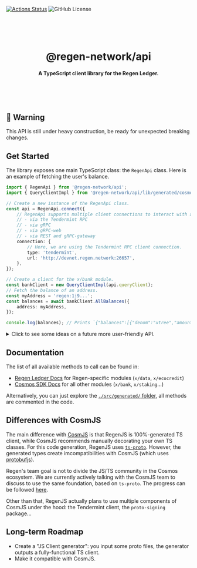 [![Actions Status](https://github.com/regen-network/regen-js/workflows/CI/badge.svg?branch=main)](https://github.com/regen-network/regen-js/actions)
![GitHub License](https://img.shields.io/github/license/regen-network/regen-js)

<br /><br /><br />

<h1 align="center">@regen-network/api</h1>

<h4 align="center">
  A TypeScript client library for the Regen Ledger.
</h4>

<br /><br /><br />

## 🚧 Warning

This API is still under heavy construction, be ready for unexpected breaking changes.

## Get Started

The library exposes one main TypeScript class: the `RegenApi` class. Here is an example of fetching the user's balance.

```ts
import { RegenApi } from '@regen-network/api';
import { QueryClientImpl } from '@regen-network/api/lib/generated/cosmos/bank/v1beta1/query';

// Create a new instance of the RegenApi class.
const api = RegenApi.connect({
	// RegenApi supports multiple client connections to interact with a node:
	// - via the Tendermint RPC
	// - via gRPC
	// - via gRPC-web
	// - via REST and gRPC-gateway
	connection: {
		// Here, we are using the Tendermint RPC client connection.
		type: 'tendermint',
		url: 'http://devnet.regen.network:26657',
	},
});

// Create a client for the x/bank module.
const bankClient = new QueryClientImpl(api.queryClient);
// Fetch the balance of an address.
const myAddress = 'regen:1j9...';
const balances = await bankClient.AllBalances({
	address: myAddress,
});

console.log(balances); // Prints `{"balances":[{"denom":"utree","amount":"10000000000"}],"pagination":{"total":1}}`
```

<details>
  <summary>Click to see some ideas on a future more user-friendly API.</summary>
  
```ts
import { RegenApi } from '@regen-network/api';

// Same as above.
const api = new RegenApi({ ... });

// Fetch the balance of an address with new API.
const myAddress = 'regen:1j9...';
const balances = await api.query.cosmos.bank.v1beta1.AllBalances({
	address: myAddress,
});

console.log(balances); // Prints `{"balances":[{"denom":"utree","amount":"10000000000"}],"pagination":{"total":1}}`

```

Feel free to comment on [issue #2](https://github.com/regen-network/regen-js/issues/2) if you have ideas of user-facing APIs you'd like to see.

</details>

## Documentation

The list of all available methods to call can be found in:

-   [Regen Ledger Docs](https://docs.regen.network/getting-started.html) for Regen-specific modules (`x/data`, `x/ecocredit`)
-   [Cosmos SDK Docs](https://docs.cosmos.network/master) for all other modules (`x/bank`, `x/staking`...)

Alternatively, you can just explore the [`./src/generated/` folder](./src/generated), all methods are commented in the code.

## Differences with CosmJS

The main difference with [CosmJS](https://github.com/cosmos/cosmjs) is that RegenJS is 100%-generated TS client, while CosmJS recommends manually decorating your own TS classes. For this code generation, RegenJS uses [`ts-proto`](https://github.com/stephenh/ts-proto). However, the generated types create imcompatibilities with CosmJS (which uses [protobufjs](https://github.com/protobufjs/protobuf.js)).

Regen's team goal is not to divide the JS/TS community in the Cosmos ecosystem. We are currently actively talking with the CosmJS team to discuss to use the same foundation, based on `ts-proto`. The progress can be followed [here](https://github.com/cosmos/cosmjs/issues/586).

Other than that, RegenJS actually plans to use multiple components of CosmJS under the hood: the Tendermint client, the `proto-signing` package...

## Long-term Roadmap

- Create a "JS Client generator": you input some proto files, the generator outputs a fully-functional TS client.
- Make it compatible with CosmJS.


```
